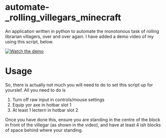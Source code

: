 # automate-_rolling_villegars_minecraft
An application written in python to automate the monotonous task of rolling librarian villagers, over and over again.
I have added a demo video of my using this script, below.

[![Watch the demo](https://img.youtube.com/vi/plzCukYWmDc/0.jpg)](https://www.youtube.com/watch?v=plzCukYWmDc&t=55s)

# Usage 

So, there is actually not much you will need to do to set this script up for yourslef.
All you need to do is 

  1. Turn off raw input in controls/mouse settings
  2. Equip yor axe in hotbar slot 1
  3. At least 1 lectern in hotbar slot 2

Once you have done this, ensure you are standing in the centre of the block in front of the villegar (as shown in the video), and have at least 4 ish blocks of space 
behind where your standing. 
